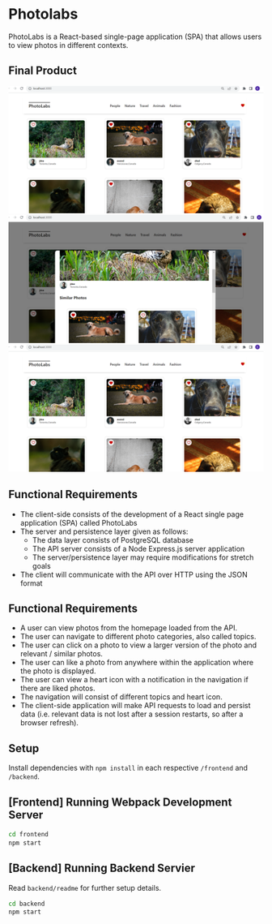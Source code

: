 # Photolabs

PhotoLabs is a React-based single-page application (SPA) that allows users to view photos in different contexts.

## Final Product

!["Screenshot of Topics_page"](https://github.com/EkaterinaEg/photolabs-starter/blob/main/docs/Photolabs_likes.png)
!["Screenshot of Modal"](https://github.com/EkaterinaEg/photolabs-starter/blob/main/docs/Photolabs_modal.png)
!["Screenshot of Likes"](https://github.com/EkaterinaEg/photolabs-starter/blob/main/docs/Photolabs_likes.png)

## Functional Requirements

- The client-side consists of the development of a React single page application (SPA) called PhotoLabs
- The server and persistence layer given as follows:
  - The data layer consists of PostgreSQL database
  - The API server consists of a Node Express.js server application
  - The server/persistence layer may require modifications for stretch goals
- The client will communicate with the API over HTTP using the JSON format

## Functional Requirements

- A user can view photos from the homepage loaded from the API.
- The user can navigate to different photo categories, also called topics.
- The user can click on a photo to view a larger version of the photo and relevant / similar photos.
- The user can like a photo from anywhere within the application where the photo is displayed.
- The user can view a heart icon with a notification in the navigation if there are liked photos.
- The navigation will consist of different topics and heart icon.
- The client-side application will make API requests to load and persist data (i.e. relevant data is not lost after a session restarts, so after a browser refresh).

## Setup

Install dependencies with `npm install` in each respective `/frontend` and `/backend`.

## [Frontend] Running Webpack Development Server

```sh
cd frontend
npm start
```

## [Backend] Running Backend Servier

Read `backend/readme` for further setup details.

```sh
cd backend
npm start
```
